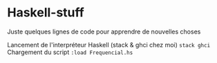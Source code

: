 # Haskell-stuff
Juste quelques lignes de code pour apprendre de nouvelles choses

Lancement de l'interpréteur Haskell (stack & ghci chez moi) `stack ghci`  
Chargement du script `:load Frequencial.hs`  

